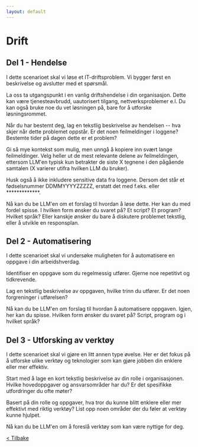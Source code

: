 ```yaml
---
layout: default
---
```


# Drift

## Del 1 - Hendelse

I dette scenarioet skal vi løse et IT-driftsproblem. Vi bygger først en beskrivelse og avslutter med et spørsmål.

La oss ta utgangspunkt i en vanlig driftshendelse i din organisasjon. Dette kan være tjenesteavbrudd, uautorisert tilgang, nettverksproblemer e.l. Du kan også bruke noe du vet løsningen på, bare for å utforske løsningsrommet.

Når du har bestemt deg, lag en tekstlig beskrivelse av hendelsen -- hva skjer når dette problemet oppstår. Er det noen feilmeldinger i loggene? Bestemte tider på dagen dette er et problem?

Gi så mye kontekst som mulig, men unngå å kopiere inn svært lange feilmeldinger. Velg heller ut de mest relevante delene av feilmeldingen, ettersom LLM'en typisk kun betrakter de siste X tegnene i den pågående samtalen (X varierer utifra hvilken LLM du bruker).

Husk også å ikke inkludere sensitive data fra loggene. Dersom det står et fødselsnummer DDMMYYYYZZZZZ, erstatt det med f.eks. <NationalIdNumber> eller *************.

Nå kan du be LLM'en om et forslag til hvordan å løse dette. Her kan du med fordel spisse. I hvilken form ønsker du svaret på? Et script? Et program? Hvilket språk? Eller kanskje ønsker du bare å diskutere problemet tekstlig, eller å utvikle en responsplan.

## Del 2 - Automatisering

I dette scenarioet skal vi undersøke muligheten for å automatisere en oppgave i din arbeidshverdag.

Identifiser en oppgave som du regelmessig utfører. Gjerne noe repetitivt og tidkrevende.

Lag en tekstlig beskrivelse av oppgaven, hvilke trinn du utfører. Er det noen forgreninger i utførelsen?

Nå kan du be LLM'en om forslag til hvordan å automatisere oppgaven. Igjen, her kan du spisse. Hvilken form ønsker du svaret på? Script, program og i hvilket språk?

## Del 3 - Utforsking av verktøy

I dette scenarioet skal vi gjøre en litt annen type øvelse. Her er det fokus på å utforske ulike verktøy og teknologier som kan gjøre jobben din enklere eller mer effektiv.

Start med å lage en kort tekstlig beskrivelse av din rolle i organisasjonen. Hvilke hovedoppgaver og ansvarsområder har du? Er det spesifikke utfordringer du ofte møter?

Basert på din rolle og oppgaver, hva tror du kunne blitt enklere eller mer effektivt med riktig verktøy? List opp noen områder der du føler at verktøy kunne hjulpet.

Nå kan du be LLM'en om å foreslå verktøy som kan være nyttige for deg.

[< Tilbake](../exercises.md)